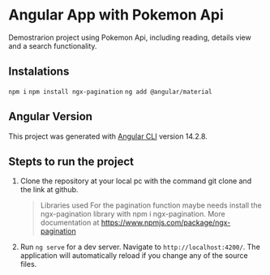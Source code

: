 # Angular App with Pokemon Api

Demostrarion project using Pokemon Api, including reading, details view and a search functionality.

## Instalations

`npm i`
`npm install ngx-pagination`
`ng add @angular/material`

## Angular Version

This project was generated with [Angular CLI](https://github.com/angular/angular-cli) version 14.2.8.

## Stepts to run the project

1. Clone the repository at your local pc with the command git clone and the link at github.

   > Libraries used
   > For the pagination function maybe needs install the ngx-pagination library with npm i ngx-pagination.
   > More documentation at https://www.npmjs.com/package/ngx-pagination

2. Run `ng serve` for a dev server. Navigate to `http://localhost:4200/`. The application will automatically reload if you change any of the source files.
